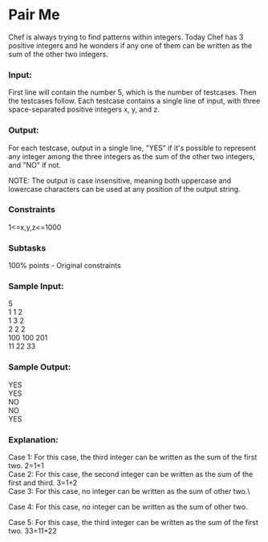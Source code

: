 # Pair Me

Chef is always trying to find patterns within integers. Today Chef has 3 positive integers and he wonders if any one of them can be written as the sum of the other two integers.

### Input:
First line will contain the number 5, which is the number of testcases. Then the testcases follow.
Each testcase contains a single line of input, with three space-separated positive integers x, y, and z.

### Output:
For each testcase, output in a single line, "YES" if it's possible to represent any integer among the three integers as the sum of the other two integers, and "NO" if not.

NOTE: The output is case insensitive, meaning both uppercase and lowercase characters can be used at any position of the output string.

### Constraints
1<=x,y,z<=1000

### Subtasks
100% points - Original constraints

### Sample Input:
5\
1 1 2\
1 3 2\
2 2 2\
100 100 201\
11 22 33

### Sample Output:
YES\
YES\
NO\
NO\
YES

### Explanation:
Case 1: For this case, the third integer can be written as the sum of the first two. 2=1+1\
Case 2: For this case, the second integer can be written as the sum of the first and third. 3=1+2\
Case 3: For this case, no integer can be written as the sum of other two.\

Case 4: For this case, no integer can be written as the sum of other two.

Case 5: For this case, the third integer can be written as the sum of the first two. 33=11+22
